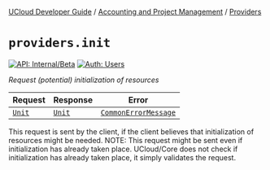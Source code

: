 [UCloud Developer Guide](/docs/developer-guide/README.md) / [Accounting and Project Management](/docs/developer-guide/accounting-and-projects/README.md) / [Providers](/docs/developer-guide/accounting-and-projects/providers.md)

# `providers.init`

[![API: Internal/Beta](https://img.shields.io/static/v1?label=API&message=Internal/Beta&color=red&style=flat-square)](/docs/developer-guide/core/api-conventions.md)
[![Auth: Users](https://img.shields.io/static/v1?label=Auth&message=Users&color=informational&style=flat-square)](/docs/developer-guide/core/types.md#role)


_Request (potential) initialization of resources_

| Request | Response | Error |
|---------|----------|-------|
|<code><a href='https://kotlinlang.org/api/latest/jvm/stdlib/kotlin/-unit/'>Unit</a></code>|<code><a href='https://kotlinlang.org/api/latest/jvm/stdlib/kotlin/-unit/'>Unit</a></code>|<code><a href='/docs/reference/dk.sdu.cloud.CommonErrorMessage.md'>CommonErrorMessage</a></code>|

This request is sent by the client, if the client believes that initialization of resources 
might be needed. NOTE: This request might be sent even if initialization has already taken 
place. UCloud/Core does not check if initialization has already taken place, it simply validates
the request.


